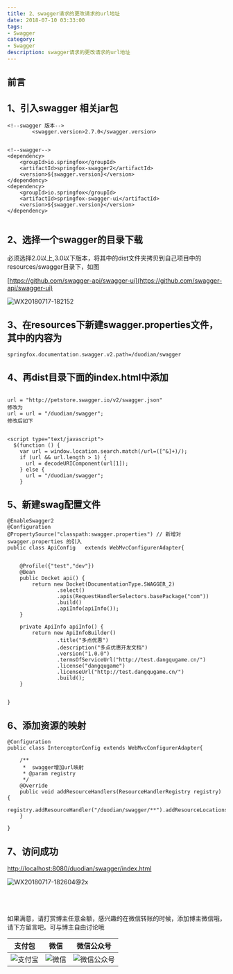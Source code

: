 ```yaml
---
title: 2、swagger请求的更改请求的url地址
date: 2018-07-10 03:33:00
tags: 
- Swagger
category: 
- Swagger
description: swagger请求的更改请求的url地址
---
```

<!-- image url 
https://raw.githubusercontent.com/HealerJean123/HealerJean123.github.io/master/blogImages
　　首行缩进
<font color="red">  </font>
-->

## 前言

## 1、引入swagger 相关jar包


```
<!--swagger 版本-->
		<swagger.version>2.7.0</swagger.version>


<!--swagger-->
<dependency>
    <groupId>io.springfox</groupId>
    <artifactId>springfox-swagger2</artifactId>
    <version>${swagger.version}</version>
</dependency>
<dependency>
    <groupId>io.springfox</groupId>
    <artifactId>springfox-swagger-ui</artifactId>
    <version>${swagger.version}</version>
</dependency>


```



## 2、选择一个swagger的目录下载

必须选择2.0以上,3.0以下版本，将其中的dist文件夹拷贝到自己项目中的resources/swagger目录下，如图

[https://github.com/swagger-api/swagger-ui](https://github.com/swagger-api/swagger-ui)

![WX20180717-182152](https://raw.githubusercontent.com/HealerJean123/HealerJean123.github.io/master/blogImages/WX20180717-182152.png)

## 3、在resources下新建swagger.properties文件，其中的内容为


```
springfox.documentation.swagger.v2.path=/duodian/swagger

```

## 4、再dist目录下面的index.html中添加


```

url = "http://petstore.swagger.io/v2/swagger.json"
修改为
url = url = "/duodian/swagger";
修改后如下


<script type="text/javascript">
  $(function () {
    var url = window.location.search.match(/url=([^&]+)/);
    if (url && url.length > 1) {
      url = decodeURIComponent(url[1]);
    } else {
      url = "/duodian/swagger";
    }

```

## 5、新建swag配置文件


```
@EnableSwagger2
@Configuration
@PropertySource("classpath:swagger.properties") // 新增对swagger.properties 的引入
public class ApiConfig   extends WebMvcConfigurerAdapter{


    @Profile({"test","dev"})
    @Bean
    public Docket api() {
        return new Docket(DocumentationType.SWAGGER_2)
                .select()
                .apis(RequestHandlerSelectors.basePackage("com"))
                .build()
                .apiInfo(apiInfo());
    }

    private ApiInfo apiInfo() {
        return new ApiInfoBuilder()
                .title("多点优惠")
                .description("多点优惠开发文档")
                .version("1.0.0")
                .termsOfServiceUrl("http://test.dangqugame.cn/")
                .license("dangqugame")
                .licenseUrl("http://test.dangqugame.cn/")
                .build();
    }


}

```

## 6、添加资源的映射


```
@Configuration
public class InterceptorConfig extends WebMvcConfigurerAdapter{

    /**
     *  swagger增加url映射
     * @param registry
     */
    @Override
    public void addResourceHandlers(ResourceHandlerRegistry registry) {
        registry.addResourceHandler("/duodian/swagger/**").addResourceLocations("classpath:/swagger/dist/");
    }

}
```

## 7、访问成功

[http://localhost:8080/duodian/swagger/index.html](http://localhost:8080/duodian/swagger/index.html)<br/>

![WX20180717-182604@2x](https://raw.githubusercontent.com/HealerJean123/HealerJean123.github.io/master/blogImages/WX20180717-182604@2x.png)

<br/><br/><br/>
如果满意，请打赏博主任意金额，感兴趣的在微信转账的时候，添加博主微信哦， 请下方留言吧。可与博主自由讨论哦

|支付包 | 微信|微信公众号|
|:-------:|:-------:|:------:|
|![支付宝](https://raw.githubusercontent.com/HealerJean123/HealerJean123.github.io/master/assets/img/tctip/alpay.jpg) | ![微信](https://raw.githubusercontent.com/HealerJean123/HealerJean123.github.io/master/assets/img/tctip/weixin.jpg)|![微信公众号](https://raw.githubusercontent.com/HealerJean123/HealerJean123.github.io/master/assets/img/my/qrcode_for_gh_a23c07a2da9e_258.jpg)|




<!-- Gitalk 评论 start  -->

<link rel="stylesheet" href="https://unpkg.com/gitalk/dist/gitalk.css">
<script src="https://unpkg.com/gitalk@latest/dist/gitalk.min.js"></script> 
<div id="gitalk-container"></div>    
 <script type="text/javascript">
    var gitalk = new Gitalk({
		clientID: `1d164cd85549874d0e3a`,
		clientSecret: `527c3d223d1e6608953e835b547061037d140355`,
		repo: `HealerJean123.github.io`,
		owner: 'HealerJean123',
		admin: ['HealerJean123'],
		id: 'AAAAAAAAAAAAAA',
    });
    gitalk.render('gitalk-container');
</script> 

<!-- Gitalk end -->

